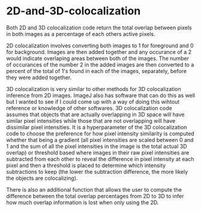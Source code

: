 # 2D-and-3D-colocalization

Both 2D and 3D colocalization code return the total overlap between pixels in both images as a percentage of each others active pixels. 

2D colocalization involves converting both images to 1 for foreground and 0 for background. Images are then added together and any occurance of a 2 would indicate overlaping areas between both of the images. The number of occurances of the number 2 in the added images are then converted to a percent of the total of 1's found in each of the images, separately, before they were added together. 

3D colocalization is very similar to other methods for 3D colocalization inference from 2D images. ImageJ also has software that can do this as well but I wanted to see if I could come up with a way of doing this wihtout reference or knowledge of other softwares. 3D colocalization code assumes that objects that are actually overlapping in 3D space will have similar pixel intensities while those that are not overlapping will have dissimilar pixel intensities. It is a hyperparameter of the 3D colocalization code to choose the preference for how pixel intensity similarity is computed whether that being a gradient (all pixel intensities are scaled between 0 and 1 and the sum of all the pixel intensities in the image is the total actual 3D overlap) or threshold based where images in their raw pixel intensities are subtracted from each other to reveal the difference in pixel intensity at each pixel and then a threshold is placed to determine which intensity subtractions to keep (the lower the subtraction difference, the more likely the objects are colocalizing). 

There is also an additional function that allows the user to compute the difference between the total overlap percentages from 2D to 3D to infer how much overlap information is lost when only using the 2D. 
